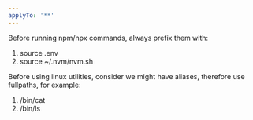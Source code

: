 ```yaml
---
applyTo: '**'
---
```

Before running npm/npx commands, always prefix them with:
1. source .env
2. source ~/.nvm/nvm.sh

Before using linux utilities, consider we might have aliases, therefore use fullpaths, for example:
1. /bin/cat
2. /bin/ls